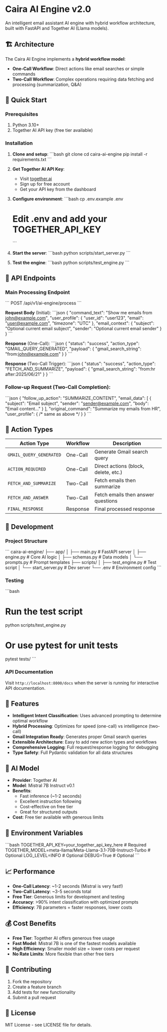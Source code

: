 # Caira AI Engine v2.0

An intelligent email assistant AI engine with hybrid workflow architecture, built with FastAPI and Together AI (Llama models).

## 🏗️ Architecture

The Caira AI Engine implements a **hybrid workflow model**:

- **One-Call Workflow**: Direct actions like email searches or simple commands
- **Two-Call Workflow**: Complex operations requiring data fetching and processing (summarization, Q&A)

## 🚀 Quick Start

### Prerequisites

1. Python 3.10+
2. Together AI API key (free tier available)

### Installation

1. **Clone and setup**:
   \`\`\`bash
   git clone <repository>
   cd caira-ai-engine
   pip install -r requirements.txt
   \`\`\`

2. **Get Together AI API Key**:
   - Visit [together.ai](https://together.ai)
   - Sign up for free account
   - Get your API key from the dashboard

3. **Configure environment**:
   \`\`\`bash
   cp .env.example .env
   # Edit .env and add your TOGETHER_API_KEY
   \`\`\`

4. **Start the server**:
   \`\`\`bash
   python scripts/start_server.py
   \`\`\`

5. **Test the engine**:
   \`\`\`bash
   python scripts/test_engine.py
   \`\`\`

## 📡 API Endpoints

### Main Processing Endpoint
\`\`\`
POST /api/v1/ai-engine/process
\`\`\`

**Request Body** (Initial):
\`\`\`json
{
  "command_text": "Show me emails from john@example.com",
  "user_profile": {
    "user_id": "user123",
    "email": "user@example.com",
    "timezone": "UTC"
  },
  "email_context": {
    "subject": "Optional current email subject",
    "sender": "Optional current email sender"
  }
}
\`\`\`

**Response** (One-Call):
\`\`\`json
{
  "status": "success",
  "action_type": "GMAIL_QUERY_GENERATED",
  "payload": {
    "gmail_search_string": "from:john@example.com"
  }
}
\`\`\`

**Response** (Two-Call Trigger):
\`\`\`json
{
  "status": "success", 
  "action_type": "FETCH_AND_SUMMARIZE",
  "payload": {
    "gmail_search_string": "from:hr after:2025/06/21"
  }
}
\`\`\`

### Follow-up Request (Two-Call Completion):
\`\`\`json
{
  "follow_up_action": "SUMMARIZE_CONTENT",
  "email_data": [
    {
      "subject": "Email subject",
      "sender": "sender@example.com", 
      "body": "Email content..."
    }
  ],
  "original_command": "Summarize my emails from HR",
  "user_profile": { /* same as above */ }
}
\`\`\`

## 🧠 Action Types

| Action Type | Workflow | Description |
|-------------|----------|-------------|
| `GMAIL_QUERY_GENERATED` | One-Call | Generate Gmail search query |
| `ACTION_REQUIRED` | One-Call | Direct actions (block, delete, etc.) |
| `FETCH_AND_SUMMARIZE` | Two-Call | Fetch emails then summarize |
| `FETCH_AND_ANSWER` | Two-Call | Fetch emails then answer questions |
| `FINAL_RESPONSE` | Response | Final processed response |

## 🔧 Development

### Project Structure
\`\`\`
caira-ai-engine/
├── app/
│   ├── main.py          # FastAPI server
│   ├── engine.py        # Core AI logic
│   ├── schemas.py       # Data models
│   └── prompts.py       # Prompt templates
├── scripts/
│   ├── test_engine.py   # Test script
│   └── start_server.py  # Dev server
└── .env                 # Environment config
\`\`\`

### Testing
\`\`\`bash
# Run the test script
python scripts/test_engine.py

# Or use pytest for unit tests
pytest tests/
\`\`\`

### API Documentation
Visit `http://localhost:8000/docs` when the server is running for interactive API documentation.

## 🌟 Features

- **Intelligent Intent Classification**: Uses advanced prompting to determine optimal workflow
- **Hybrid Processing**: Optimizes for speed (one-call) vs intelligence (two-call)
- **Gmail Integration Ready**: Generates proper Gmail search queries
- **Extensible Architecture**: Easy to add new action types and workflows
- **Comprehensive Logging**: Full request/response logging for debugging
- **Type Safety**: Full Pydantic validation for all data structures

## 🤖 AI Model

- **Provider**: Together AI
- **Model**: Mistral 7B Instruct v0.1
- **Benefits**: 
  - Fast inference (~1-2 seconds)
  - Excellent instruction following
  - Cost-effective on free tier
  - Great for structured outputs
- **Cost**: Free tier available with generous limits

## 🔐 Environment Variables

\`\`\`bash
TOGETHER_API_KEY=your_together_api_key_here    # Required
TOGETHER_MODEL=meta-llama/Meta-Llama-3.1-70B-Instruct-Turbo  # Optional
LOG_LEVEL=INFO                                 # Optional
DEBUG=True                                     # Optional
\`\`\`

## 📈 Performance

- **One-Call Latency**: ~1-2 seconds (Mistral is very fast!)
- **Two-Call Latency**: ~3-5 seconds total
- **Free Tier**: Generous limits for development and testing
- **Accuracy**: >90% intent classification with optimized prompts
- **Efficiency**: 7B parameters = faster responses, lower costs

## 💰 Cost Benefits

- **Free Tier**: Together AI offers generous free usage
- **Fast Model**: Mistral 7B is one of the fastest models available
- **High Efficiency**: Smaller model size = lower costs per request
- **No Rate Limits**: More flexible than other free tiers

## 🤝 Contributing

1. Fork the repository
2. Create a feature branch
3. Add tests for new functionality
4. Submit a pull request

## 📄 License

MIT License - see LICENSE file for details.
